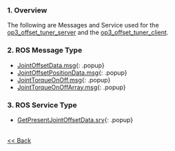 ### 1. Overview
The following are Messages and Service used for the [op3_offset_tuner_server] and the [op3_offset_tuner_client].  

### 2. ROS Message Type
 * [JointOffsetData.msg]{: .popup}
 * [JointOffsetPositionData.msg]{: .popup}
 * [JointTorqueOnOff.msg]{: .popup}
 * [JointTorqueOnOffArray.msg]{: .popup}

### 3. ROS Service Type  
 * [GetPresentJointOffsetData.srv]{: .popup}

<br>[&lt;&lt; Back]

[op3_offset_tuner_server]:https://github.com/ROBOTIS-GIT/ROBOTIS-Documents/wiki/op3_offset_tuner_server
[op3_offset_tuner_client]:https://github.com/ROBOTIS-GIT/ROBOTIS-Documents/wiki/op3_offset_tuner_client

[JointOffsetData.msg]:/docs/en/popup/op3_JointOffsetData.msg/
[JointOffsetPositionData.msg]:/docs/en/popup/op3_JointOffsetPositionData.msg/
[JointTorqueOnOff.msg]:/docs/en/popup/op3_JointTorqueOnOff.msg/
[JointTorqueOnOffArray.msg]:/docs/en/popup/op3_JointTorqueOnOffArray.msg/
[GetPresentJointOffsetData.srv]:/docs/en/popup/op3_GetPresentJointOffsetData.srv/
[&lt;&lt; Back]:ROBOTIS-OP3-msgs.md
